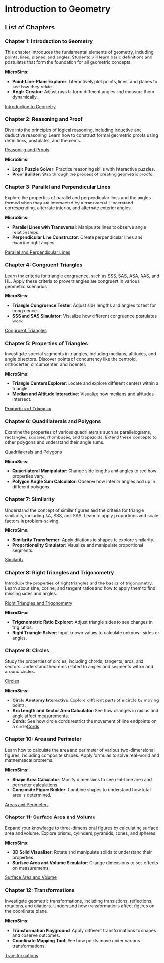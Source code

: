 # Introduction to Geometry

## List of Chapters

### Chapter 1: Introduction to Geometry

This chapter introduces the fundamental elements of geometry, including points, lines, planes, and angles. 
Students will learn basic definitions and postulates that form the foundation for all geometric concepts.

**MicroSims:**

- **Point-Line-Plane Explorer**: Interactively plot points, lines, and planes to see how they relate.
- **Angle Creator**: Adjust rays to form different angles and measure them dynamically.

[Introduction to Geometry](./intro/index.md)

### Chapter 2: Reasoning and Proof

Dive into the principles of logical reasoning, including inductive and deductive reasoning. Learn how to construct formal geometric proofs using definitions, postulates, and theorems.

[Reasoning and Proofs](./proofs/index.md)

**MicroSims:**

- **Logic Puzzle Solver**: Practice reasoning skills with interactive puzzles.
- **Proof Builder**: Step through the process of creating geometric proofs.

### Chapter 3: Parallel and Perpendicular Lines

Explore the properties of parallel and perpendicular lines and the angles formed when they are intersected by a transversal. Understand corresponding, alternate interior, and alternate exterior angles.

**MicroSims:**

- **Parallel Lines with Transversal**: Manipulate lines to observe angle relationships.
- **Perpendicular Line Constructor**: Create perpendicular lines and examine right angles.

[Parallel and Perpendicular Lines](./lines/index.md)

### Chapter 4: Congruent Triangles

Learn the criteria for triangle congruence, such as SSS, SAS, ASA, AAS, and HL. Apply these criteria to prove triangles are congruent in various geometric scenarios.

**MicroSims:**

- **Triangle Congruence Tester**: Adjust side lengths and angles to test for congruence.
- **SSS and SAS Simulator**: Visualize how different congruence postulates work.

[Congruent Triangles](./congruent-triangles/index.md)

### Chapter 5: Properties of Triangles

Investigate special segments in triangles, including medians, altitudes, and angle bisectors. Discover points of concurrency like the centroid, orthocenter, circumcenter, and incenter.

**MicroSims:**

- **Triangle Centers Explorer**: Locate and explore different centers within a triangle.
- **Median and Altitude Interactive**: Visualize how medians and altitudes intersect.

[Properties of Triangles](./properties-of-triangles/index.md)

### Chapter 6: Quadrilaterals and Polygons

Examine the properties of various quadrilaterals such as parallelograms, 
rectangles, squares, rhombuses, and trapezoids. Extend these concepts
to other polygons and understand their angle sums.

[Quadrilaterals and Polygons](./polygons/index.md)

**MicroSims:**

- **Quadrilateral Manipulator**: Change side lengths and angles to see how properties vary.
- **Polygon Angle Sum Calculator**: Observe how interior angles add up in different polygons.

### Chapter 7: Similarity

Understand the concept of similar figures and the criteria for triangle similarity, including AA, SSS, and SAS. Learn to apply proportions and scale factors in problem-solving.

**MicroSims:**

- **Similarity Transformer**: Apply dilations to shapes to explore similarity.
- **Proportionality Simulator**: Visualize and manipulate proportional segments.

[Similarity](./similarity/index.md)

### Chapter 8: Right Triangles and Trigonometry

Introduce the properties of right triangles and the basics of trigonometry. Learn about sine, cosine, and tangent ratios and how to apply them to find missing sides and angles.

[Right Triangles and Trigonometry](./trigonometry/index.md)

**MicroSims:**

- **Trigonometric Ratio Explorer**: Adjust triangle sides to see changes in trig ratios.
- **Right Triangle Solver**: Input known values to calculate unknown sides or angles.

### Chapter 9: Circles

Study the properties of circles, including chords, tangents, arcs, and sectors. Understand theorems related to angles and segments within and around circles.

[Circles](./circles/index.md)

**MicroSims:**

- **Circle Anatomy Interactive**: Explore different parts of a circle by moving points.
- **Arc Length and Sector Area Calculator**: See how changes in radius and angle affect measurements.
- **Cords**: See how circle cords restrict the movement of line endpoints on a circle[Cords](../sims/cords/index.md)

### Chapter 10: Area and Perimeter

Learn how to calculate the area and perimeter of various two-dimensional figures, including composite shapes. Apply formulas to solve real-world and mathematical problems.

**MicroSims:**

- **Shape Area Calculator**: Modify dimensions to see real-time area and perimeter calculations.
- **Composite Figure Builder**: Combine shapes to understand how total area is determined.

[Areas and Perimeters](./areas-and-perimeters/index.md)

### Chapter 11: Surface Area and Volume

Expand your knowledge to three-dimensional figures by calculating surface area and volume. Explore prisms, cylinders, pyramids, cones, and spheres.

**MicroSims:**

- **3D Solid Visualizer**: Rotate and manipulate solids to understand their properties.
- **Surface Area and Volume Simulator**: Change dimensions to see effects on measurements.

[Surface Area and Volume](./surface-area-and-volume/index.md)

### Chapter 12: Transformations

Investigate geometric transformations, including translations, reflections, rotations, and dilations. Understand how transformations affect figures on the coordinate plane.

**MicroSims:**

-  **Transformation Playground**: Apply different transformations to shapes and observe outcomes.
-  **Coordinate Mapping Tool**: See how points move under various transformations.

[Transformations](./transformations/index.md)






